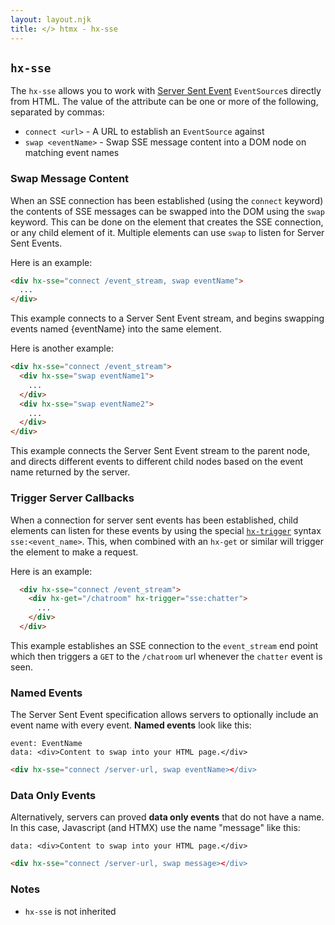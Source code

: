 ```yaml
---
layout: layout.njk
title: </> htmx - hx-sse
---
```


## `hx-sse`

The `hx-sse` allows you to work with [Server Sent Event](https://developer.mozilla.org/en-US/docs/Web/API/Server-sent_events/Using_server-sent_events)
`EventSource`s directly from HTML.  The value of the attribute can be one or more of the following, separated by commas:

* `connect <url>` - A URL to establish an `EventSource` against
* `swap <eventName>` - Swap SSE message content into a DOM node on matching event names


### Swap Message Content
When an SSE connection has been established (using the `connect` keyword) the contents of SSE messages can be swapped into the DOM using the `swap` keyword.  This can be done on the element that creates the SSE connection, or any child element of it.  Multiple elements can use `swap` to listen for Server Sent Events.

Here is an example:
```html
<div hx-sse="connect /event_stream, swap eventName">
  ...
</div>

```
This example connects to a Server Sent Event stream, and begins swapping events named {eventName} into the same element.

Here is another example:
```html
<div hx-sse="connect /event_stream">
  <div hx-sse="swap eventName1">
    ...
  </div>
  <div hx-sse="swap eventName2">
    ...
  </div>
</div>
```
This example connects the Server Sent Event stream to the parent node, and directs different events to different child nodes based on the event name returned by the server.


### Trigger Server Callbacks
When a connection for server sent events has been established, child elements can listen for these events by using the special [`hx-trigger`](/attributes/hx-trigger) syntax `sse:<event_name>`.  This, when combined with an `hx-get` or similar will trigger the element to make a request.

Here is an example:

```html
  <div hx-sse="connect /event_stream">
    <div hx-get="/chatroom" hx-trigger="sse:chatter">
      ...
    </div>
  </div>
```

This example establishes an SSE connection to the `event_stream` end point which then triggers
a `GET` to the `/chatroom` url whenever the `chatter` event is seen.

### Named Events
The Server Sent Event specification allows servers to optionally include an event name with every event.  **Named events** look like this:
```
event: EventName
data: <div>Content to swap into your HTML page.</div>
```

```html
<div hx-sse="connect /server-url, swap eventName></div>
```

### Data Only Events

Alternatively, servers can proved **data only events** that do not have a name.  In this case, Javascript (and HTMX) use the name "message" like this:

```
data: <div>Content to swap into your HTML page.</div>
```

```html
<div hx-sse="connect /server-url, swap message></div>
```



### Notes

* `hx-sse` is not inherited
